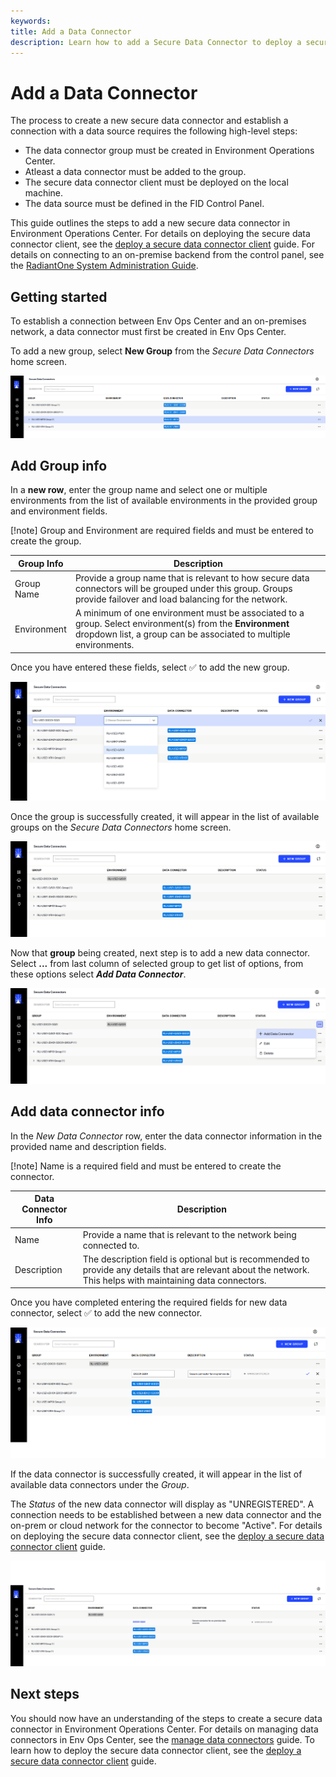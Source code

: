 ```yaml
---
keywords:
title: Add a Data Connector
description: Learn how to add a Secure Data Connector to deploy a secure tunnel for integrating data from data sources on-premises to RadiantOne FID running in the cloud environment.
---
```

# Add a Data Connector

The process to create a new secure data connector and establish a connection with a data source requires the following high-level steps:

- The data connector group must be created in Environment Operations Center.
- Atleast a data connector must be added to the group.
- The secure data connector client must be deployed on the local machine.
- The data source must be defined in the FID Control Panel. 

This guide outlines the steps to add a new secure data connector in Environment Operations Center. For details on deploying the secure data connector client, see the [deploy a secure data connector client](deploy-sdc-client.md) guide. For details on connecting to an on-premise backend from the control panel, see the [RadiantOne System Administration Guide](/sys-admin-guide-rebuild/04-backend-settings).

## Getting started

To establish a connection between Env Ops Center and an on-premises network, a data connector must first be created in Env Ops Center.

To add a new group, select **New Group** from the *Secure Data Connectors* home screen.

![image description](images/new-group.png)

## Add Group info

In a **new row**, enter the group name and select one or multiple environments from the list of available environments in the provided group and environment fields.

[!note] Group and Environment are required fields and must be entered to create the group.

| Group Info | Description |
| ------------------- | ----------- |
| Group Name | Provide a group name that is relevant to how secure data connectors will be grouped under this group. Groups provide failover and load balancing for the network. |
| Environment | A minimum of one environment must be associated to a group.  Select environment(s) from the **Environment** dropdown list, a group can be associated to multiple environments. |

Once you have entered these fields, select :white_check_mark: to add the new group.

![image description](images/save-group.png)

Once the group is successfully created, it will appear in the list of available groups on the *Secure Data Connectors* home screen.

![image description](images/new-group-created.png)

Now that **group** being created, next step is to add a new data connector. Select **...** from last column of selected group to get list of options, from these options select ***Add Data Connector***.

![image description](images/add-data-connector.png)

## Add data connector info

In the *New Data Connector* row, enter the data connector information in the provided name and description fields.

[!note] Name is a required field and must be entered to create the connector.

| Data Connector Info | Description |
| ------------------- | ----------- |
| Name | Provide a name that is relevant to the network being connected to. |
| Description | The description field is optional but is recommended to provide any details that are relevant about the network. This helps with maintaining data connectors. |

Once you have completed entering the required fields for new data connector, select :white_check_mark: to add the new connector.

![image description](images/save-connector.png)

If the data connector is successfully created, it will appear in the list of available data connectors under the *Group*.

The *Status* of the new data connector will display as "UNREGISTERED". A connection needs to be established between a new data connector and the on-prem or cloud network for the connector to become "Active". For details on deploying the secure data connector client, see the [deploy a secure data connector client](deploy-sdc-client.md) guide.

![image description](images/new-connector-created.png)

## Next steps

You should now have an understanding of the steps to create a secure data connector in Environment Operations Center. For details on managing data connectors in Env Ops Center, see the [manage data connectors](manage-data-connectors.md) guide. To learn how to deploy the secure data connector client, see the [deploy a secure data connector client](deploy-sdc-client.md) guide.
